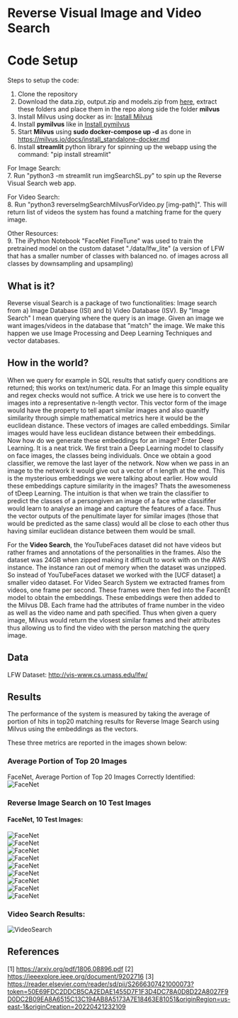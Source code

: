 # Reverse Visual Image and Video Search

 
# Code Setup
 Steps to setup the code:
 1. Clone the repository
 2. Download the data.zip, output.zip and models.zip from [here](https://drive.google.com/drive/folders/1lUt7YG975h2GkoRM88snxsLH1jBgAqIK?usp=sharing), extract these folders and place them in the repo along side the folder **milvus**
 3. Install Milvus using docker as in: [Install Milvus](https://milvus.io/docs/install_standalone-docker.md)
 4. Install **pymilvus** like in [Install pymilvus](https://milvus.io/docs/install-pymilvus.md)
 5. Start **Milvus** using **sudo docker-compose up -d** as done in https://milvus.io/docs/install_standalone-docker.md
 6. Install **streamlit** python library for spinning up the webapp using the command: "pip install streamlit"

For Image Search:  
7. Run "python3 -m streamlit run imgSearchSL.py" to spin up the Reverse Visual Search web app.

For Video Search:  
8. Run "python3 reverseImgSearchMilvusForVideo.py [img-path]". This will return list of videos the system has found a matching frame for the query image.


Other Resources:  
9. The iPython Notebook "FaceNet FineTune" was used to train the pretrained model on the custom dataset "./data/lfw_lite" (a version of LFW that has a smaller number of classes with balanced no. of images across all classes by downsampling and upsampling)


## What is it?

Reverse visual Search is a package of two functionalities: Image search from a) Image Database (ISI) and b) Video Database (ISV). By "Image Search" I mean querying where the query is an image. Given an image we want images/videos in the database that "match" the image. We make this happen we use Image Processing and Deep Learning Techniques and vector databases.

## How in the world?

When we query for example in SQL results that satisfy query conditions are returned; this works on text/numeric data. For an Image this simple equality and regex checks would not suffice. A trick we use here is to convert the images into a representative n-length vector. This vector form of the image would have the property to tell apart similar images and also quanitfy similarity through simple mathematical metrics here it would be the euclidean distance. These vectors of images are called embeddings. Similar images would have less euclidean distance between their embeddings. Now how do we generate these embeddings for an image? Enter Deep Learning. It is a neat trick. We first train a Deep Learning model to classify on face images, the classes being individuals. Once we obtain a good classifier, we remove the last layer of the network. Now when we pass in an image to the network it would give out a vector of n length at the end. This is the mysterious embeddings we were talking about earlier. How would these embeddings capture similarity in the images? Thats the awesomeness of tDeep Learning. The intuition is that when we train the classifier to predict the classes of a persongiven an image of a face wthe classififer would learn to analyse an image and capture the features of a face. Thus the vector outputs of the penultimate layer for similar images (those that would be predicted as the same class) would all be close to each other thus having similar euclidean distance between them would be small.

 For the **Video Search**, the YouTubeFaces dataset did not have videos but rather frames and annotations of the personalities in the frames. Also the dataset was 24GB when zipped making it difficult to work with on the AWS instance. The instance ran out of memory when the dataset was unzipped. So instead of YouTubeFaces dataset we worked with the [UCF dataset] a smaller video dataset. For Video Search System we extracted frames from videos, one frame per second. These frames were then fed into the FacenEt model to obtain the embeddings. These embeddings were then added to the Milvus DB. Each frame had the attributes of frame number in the video as well as the video name and path specified. Thus when given a query image, Milvus would return the vlosest similar frames and their attributes thus allowing us to find the video with the person matching the query image.


## Data

 LFW Dataset: http://vis-www.cs.umass.edu/lfw/
	
## Results

The performance of the system is measured by taking the average of portion of hits in top20 matching results for Reverse Image Search using Milvus using the embeddings as the vectors.

These three metrics are reported in the images shown below:

### Average Portion of Top 20 Images
FaceNet, Average Portion of Top 20 Images Correctly Identified:  
![FaceNet](./Results/Facenet_top20_metric.png?raw=true "FaceNet Top 20 Image Classification Accuracy")

### Reverse Image Search on 10 Test Images  
#### FaceNet, 10 Test Images:
![FaceNet](./Results/facenet_10_test_images/Screen%20Shot%202022-05-02%20at%203.39.13%20PM.png?raw=true "FaceNet Top 20 Image Search Results")  
![FaceNet](./Results/facenet_10_test_images/Screen%20Shot%202022-05-02%20at%203.39.36%20PM.png?raw=true "FaceNet Top 20 Image Search Results")  
![FaceNet](./Results/facenet_10_test_images/Screen%20Shot%202022-05-02%20at%203.39.56%20PM.png?raw=true "FaceNet Top 20 Image Search Results")  
![FaceNet](./Results/facenet_10_test_images/Screen%20Shot%202022-05-02%20at%203.42.51%20PM.png?raw=true "FaceNet Top 20 Image Search Results")  
![FaceNet](./Results/facenet_10_test_images/Screen%20Shot%202022-05-02%20at%203.43.11%20PM.png?raw=true "FaceNet Top 20 Image Search Results")  
![FaceNet](./Results/facenet_10_test_images/Screen%20Shot%202022-05-02%20at%203.45.51%20PM.png?raw=true "FaceNet Top 20 Image Search Results")  
![FaceNet](./Results/facenet_10_test_images/Screen%20Shot%202022-05-02%20at%203.46.15%20PM.png?raw=true "FaceNet Top 20 Image Search Results")  
![FaceNet](./Results/facenet_10_test_images/Screen%20Shot%202022-05-02%20at%203.46.36%20PM.png?raw=true "FaceNet Top 20 Image Search Results")  
![FaceNet](./Results/facenet_10_test_images/Screen%20Shot%202022-05-02%20at%203.47.02%20PM.png?raw=true "FaceNet Top 20 Image Search Results")  

### Video Search Results:
![VideoSearch](https://github.com/lukezhu1/rev-img-search/blob/85a46b4f256e1a1239728deea9826e7a9f29bcd5/Results/VideoSearch%20Results.png "Video Search Results") 


## References

[1] https://arxiv.org/pdf/1806.08896.pdf
[2] https://ieeexplore.ieee.org/document/9202716
[3] https://reader.elsevier.com/reader/sd/pii/S2666307421000073?token=50E69FDC2DDCB5CA2EDAE1455D7F1F3D4DC78A0D8D22A8027F9D0DC2B09EA8A6515C13C194AB8A5173A7E18463E81051&originRegion=us-east-1&originCreation=20220421232109

